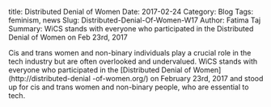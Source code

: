 title: Distributed Denial of Women
Date: 2017-02-24
Category: Blog
Tags: feminism, news
Slug: Distributed-Denial-Of-Women-W17
Author: Fatima Taj
Summary: WiCS stands with everyone who participated in the Distributed Denial of Women on Feb 23rd, 2017

Cis and trans women and non-binary individuals play a crucial role in the tech 
industry but are often overlooked and undervalued. WiCS stands with everyone 
who participated in the [Distributed Denial of Women](http://distributed-denial
-of-women.org/) on February 23rd, 2017 and stood up for cis and trans women and
non-binary people, who are essential to tech.
